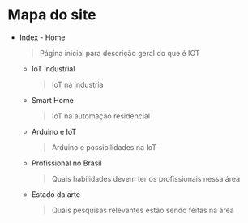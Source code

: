 # Mapa do site

* Index - Home
    > Página inicial para descrição geral do que é IOT
    * IoT Industrial
        > IoT na industria
    * Smart Home
        > IoT na automação residencial
    * Arduino e IoT
        > Arduino e possibilidades na IoT
    * Profissional no Brasil 
        > Quais habilidades devem ter os profissionais nessa área
    * Estado da arte
        > Quais pesquisas relevantes estão sendo feitas na área
